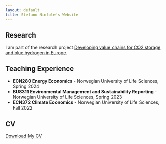 ```yaml
---
layout: default
title: Stefano Ninfole's Website
---
```


## Research
I am part of the research project [Developing value chains for CO2 storage and blue hydrogen in Europe](https://www.frisch.uio.no/english/projects/?view=project&pid=3174).

## Teaching Experience
- **ECN280 Energy Economics** - Norwegian University of Life Sciences, Spring 2024
- **BUS311 Environmental Management and Sustainability Reporting** - Norwegian University of Life Sciences, Spring 2023
- **ECN372 Climate Economics** - Norwegian University of Life Sciences, Fall 2022

## CV
[Download My CV](Stefano_Ninfole_Resume.pdf)
